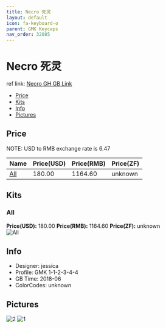 ```yaml
---
title: Necro 死灵
layout: default
icon: fa-keyboard-o
parent: GMK Keycaps
nav_order: 32085
---
```


# Necro 死灵

ref link: [Necro GH GB Link](https://geekhack.org/index.php?topic=94937.450)

* [Price](#price)
* [Kits](#kits)
* [Info](#info)
* [Pictures](#pictures)


## Price  
NOTE: USD to RMB exchange rate is 6.47

| Name          | Price(USD)    |  Price(RMB) |  Price(ZF) |
| ------------- | ------------- |  ---------- |  --------- |
|[All](#all)|180.00|1164.60|unknown|


## Kits
### All
**Price(USD):** 180.00    **Price(RMB):** 1164.60    **Price(ZF):** unknown    
<img src="{{ 'assets/images/gmk-keycaps/necro/kits_pics/all.jpg' | relative_url }}" alt="All" class="image featured">


## Info
* Designer: jessica
* Profile: GMK 1-1-2-3-4-4
* GB Time: 2018-06
* ColorCodes: unknown


## Pictures
<img src="{{ 'assets/images/gmk-keycaps/necro/rendering_pics/2.jpg' | relative_url }}" alt="2" class="image featured">
<img src="{{ 'assets/images/gmk-keycaps/necro/rendering_pics/1.jpg' | relative_url }}" alt="1" class="image featured">
